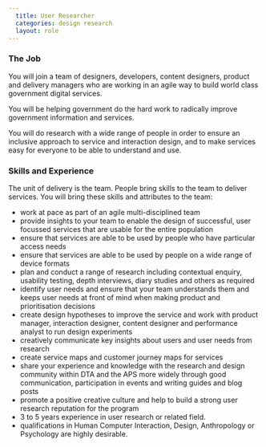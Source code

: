```yaml
---
  title: User Researcher
  categories: design research
  layout: role
---
```


### The Job

You will join a team of designers, developers, content designers, product and delivery managers who are working in an agile way to build world class government digital services.

You will be helping government do the hard work to radically improve government information and services.

You will do research with a wide range of people in order to ensure an inclusive approach to service and interaction design, and to make services easy for everyone to be able to understand and use.

### Skills and Experience

The unit of delivery is the team. People bring skills to the team to deliver services. You will bring these skills and attributes to the team:

- work at pace as part of an agile multi-disciplined team
- provide insights to your team to enable the design of successful, user focussed services that are usable for the entire population
- ensure that services are able to be used by people who have particular access needs
- ensure that services are able to be used by people on a wide range of device formats
- plan and conduct a range of research including contextual enquiry, usability testing, depth interviews, diary studies and others as required
- identify user needs and ensure that your team understands them and keeps user needs at front of mind when making product and prioritisation decisions
- create design hypotheses to improve the service and work with product manager, interaction designer, content designer and performance analyst to run design experiments
- creatively communicate key insights about users and user needs from research
- create service maps and customer journey maps for services
- share your experience and knowledge with the research and design community within DTA and the APS more widely through good communication, participation in events and writing guides and blog posts
- promote a positive creative culture and help to build a strong user research reputation for the program
- 3 to 5 years experience in user research or related field. 
- qualifications in Human Computer Interaction, Design, Anthropology or Psychology are highly desirable.

